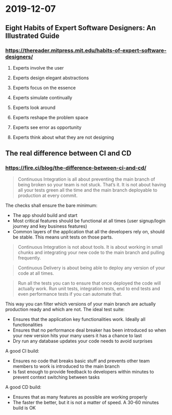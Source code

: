 
# 2019-12-07

## Eight Habits of Expert Software Designers: An Illustrated Guide

### https://thereader.mitpress.mit.edu/habits-of-expert-software-designers/

1) Experts involve the user

2) Experts design elegant abstractions

3) Experts focus on the essence

4) Experts simulate continually

5) Experts look around

6) Experts reshape the problem space

7) Experts see error as opportunity

8) Experts think about what they are not designing

## The real difference between CI and CD

### https://fire.ci/blog/the-difference-between-ci-and-cd/


> Continuous Integration is all about preventing the main branch of being broken so your team is not stuck. That’s it. It is not about having all your tests green all the time and the main branch deployable to production at every commit.

The checks shall ensure the bare minimum:

- The app should build and start
- Most critical features should be functional at all times (user signup/login journey and key business features)
- Common layers of the application that all the developers rely on, should be stable. This means unit tests on those parts.

> Continuous Integration is not about tools. It is about working in small chunks and integrating your new code to the main branch and pulling frequently.

> Continuous Delivery is about being able to deploy any version of your code at all times. 

> Run all the tests you can to ensure that once deployed the code will actually work. Run unit tests, integration tests, end to end tests and even performance tests if you can automate that.

This way you can filter which versions of your main branch are actually production ready and which are not. The ideal test suite:

- Ensures that the application key functionalities work. Ideally all functionalities
- Ensures that no performance deal breaker has been introduced so when your new version hits your many users it has a chance to last
- Dry run any database updates your code needs to avoid surprises

A good CI build:

- Ensures no code that breaks basic stuff and prevents other team members to work is introduced to the main branch
- Is fast enough to provide feedback to developers within minutes to prevent context switching between tasks


A good CD build:

- Ensures that as many features as possible are working properly
- The faster the better, but it is not a matter of speed. A 30-60 minutes build is OK
